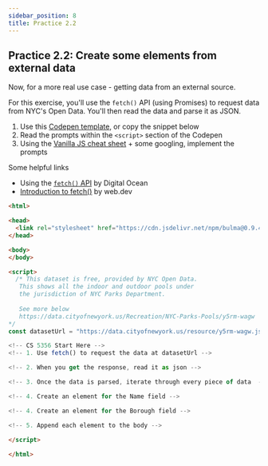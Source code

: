 ```yaml
---
sidebar_position: 8
title: Practice 2.2
---
```


## Practice 2.2: Create some elements from external data

Now, for a more real use case - getting data from an external source.

For this exercise, you'll use the `fetch()` API (using Promises) to request data from NYC's Open Data. You'll then read the data and parse it as JSON.

1. Use this [Codepen template](https://codepen.io/intricatecloud/pen/gOjdmgP?editors=1010), or copy the snippet below
2. Read the prompts within the `<script>` section of the Codepen
3. Using the [Vanilla JS cheat sheet](../resources/vanilla-js-cheatsheet.md) + some googling, implement the prompts

Some helpful links
- Using the [`fetch()` API](https://www.digitalocean.com/community/tutorials/how-to-use-the-javascript-fetch-api-to-get-data) by Digital Ocean
- [Introduction to fetch()](https://web.dev/introduction-to-fetch/) by web.dev

```html
<html>

<head>
  <link rel="stylesheet" href="https://cdn.jsdelivr.net/npm/bulma@0.9.4/css/bulma.min.css">
</head>

<body>  
</body>

<script>
  /* This dataset is free, provided by NYC Open Data.
   This shows all the indoor and outdoor pools under
   the jurisdiction of NYC Parks Department.
   
   See more below
   https://data.cityofnewyork.us/Recreation/NYC-Parks-Pools/y5rm-wagw
*/ 
const datasetUrl = "https://data.cityofnewyork.us/resource/y5rm-wagw.json"  

<!-- CS 5356 Start Here -->
<!-- 1. Use fetch() to request the data at datasetUrl -->

<!-- 2. When you get the response, read it as json -->

<!-- 3. Once the data is parsed, iterate through every piece of data  -->

<!-- 4. Create an element for the Name field -->

<!-- 4. Create an element for the Borough field -->

<!-- 5. Append each element to the body -->

</script>
  
</html>
```
